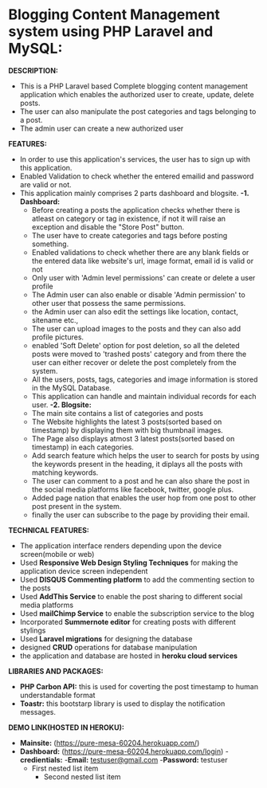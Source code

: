 # Blogging Content Management system using PHP Laravel and MySQL:

**DESCRIPTION:** 
  - This is a PHP Laravel based Complete blogging content management application which enables the authorized user to create, update, delete posts.
  - The user can also manipulate the post categories and tags belonging to a post.
  - The admin user can create a new authorized user 
  
**FEATURES:**
  - In order to use this application's services, the user has to sign up with this application.
  - Enabled Validation to check whether the entered emailid and password are valid or not.
  - This application mainly comprises 2 parts dashboard and blogsite.
  **-1. Dashboard:**
      - Before creating a posts the application checks whether there is atleast on category or tag in existence, if not it will raise an  exception and disable the "Store Post"  button.
      - The user have to create categories and tags before posting something.
      - Enabled validations to check whether there are any blank fields or the entered data like website's url, image format, email id is valid or not
      - Only user with 'Admin level permissions' can create or delete a user profile
      - The Admin user can also enable or disable 'Admin permission' to other user that possess the same permissions.
      - the Admin user can also edit the settings like location, contact, sitename etc., 
      - The user can upload images to the posts and they can also add profile pictures.
      - enabled 'Soft Delete' option for post deletion, so all the deleted posts were moved to 'trashed posts' category and from there the user can either recover or delete the post completely from the system. 
      - All the users, posts, tags, categories and image information is stored in the MySQL Database.
      - This application can handle and maintain individual records for each user.
  **-2. Blogsite:** 
      - The main site contains a list of categories and posts
      - The Website highlights the latest 3 posts(sorted based on timestamp) by displaying them with big thumbnail images.
      - The Page also displays atmost 3 latest posts(sorted based on timestamp) in each categories.
      - Add search feature which helps the user to search for posts by using the keywords present in the heading, it diplays all the posts with matching keywords.
      - The user can comment to a post and he can also share the post in the social media platforms like facebook, twitter, google plus.
      - Added page nation that enables the user hop from one post to other post present in the system. 
      - finally the user can subscribe to the page by providing their email.

**TECHNICAL FEATURES:**

   - The application interface renders depending upon the device screen(mobile or web)
   - Used **Responsive Web Design Styling Techniques** for making the application device screen independent 
   - Used **DISQUS Commenting platform** to add the commenting section to the posts
   - Used **AddThis Service** to enable the post sharing to different social media platforms
   - Used **mailChimp Service** to enable the subscription service to the blog
   - Incorporated **Summernote editor** for creating posts with different stylings
   - Used **Laravel migrations** for designing the database
   - designed **CRUD** operations for database manipulation
   - the application and database are hosted in **heroku cloud services**


 
**LIBRARIES AND PACKAGES:**
 - **PHP Carbon API:** this is used for coverting the post timestamp to human understandable format
 - **Toastr:** this bootstarp library is used to display the notification messages.
 
**DEMO LINK(HOSTED IN HEROKU):**
- **Mainsite:**
 (https://pure-mesa-60204.herokuapp.com/)
- **Dashboard:**
 (https://pure-mesa-60204.herokuapp.com/login)
  -**credientials:**
     -**Email:** testuser@gmail.com
     -**Password:** testuser
   - First nested list item
     - Second nested list item
